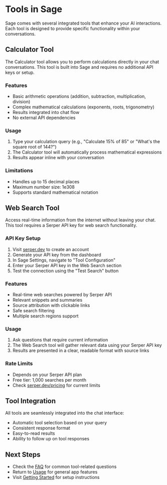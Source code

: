 # Tools in Sage

Sage comes with several integrated tools that enhance your AI interactions. Each tool is designed to provide specific functionality within your conversations.

## Calculator Tool

The Calculator tool allows you to perform calculations directly in your chat conversations. This tool is built into Sage and requires no additional API keys or setup.

### Features
- Basic arithmetic operations (addition, subtraction, multiplication, division)
- Complex mathematical calculations (exponents, roots, trigonometry)
- Results integrated into chat flow
- No external API dependencies

### Usage
1. Type your calculation query (e.g., "Calculate 15% of 85" or "What's the square root of 144?")
2. The Calculator tool will automatically process mathematical expressions
3. Results appear inline with your conversation

### Limitations
- Handles up to 15 decimal places
- Maximum number size: 1e308
- Supports standard mathematical notation

## Web Search Tool

Access real-time information from the internet without leaving your chat. This tool requires a Serper API key for web search functionality.

### API Key Setup
1. Visit [serper.dev](https://serper.dev) to create an account
2. Generate your API key from the dashboard
3. In Sage Settings, navigate to "Tool Configuration"
4. Enter your Serper API key in the Web Search section
5. Test the connection using the "Test Search" button

### Features
- Real-time web searches powered by Serper API
- Relevant snippets and summaries
- Source attribution with clickable links
- Safe search filtering
- Multiple search regions support

### Usage
1. Ask questions that require current information
2. The Web Search tool will gather relevant data using your Serper API key
3. Results are presented in a clear, readable format with source links

### Rate Limits
- Depends on your Serper API plan
- Free tier: 1,000 searches per month
- Check [serper.dev/pricing](https://serper.dev/pricing) for current limits

## Tool Integration

All tools are seamlessly integrated into the chat interface:
- Automatic tool selection based on your query
- Consistent response format
- Easy-to-read results
- Ability to follow up on tool responses

## Next Steps
- Check the [FAQ](./faq.md) for common tool-related questions
- Return to [Usage](./usage.md) for general app features
- Visit [Getting Started](./getting-started.md) for setup instructions
